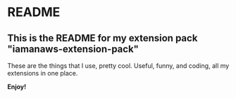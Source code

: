 # README

## This is the README for my extension pack "iamanaws-extension-pack"

These are the things that I use, pretty cool.
Useful, funny, and coding, all my extensions in one place.

**Enjoy!**
